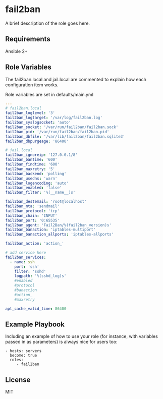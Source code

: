 fail2ban
=========

A brief description of the role goes here.

Requirements
------------

Ansible 2+


Role Variables
--------------

The fail2ban.local and jail.local are commented to explain how each configuration item works.

Role variables are set in defaults/main.yml

```yml
---
# fail2ban.local
fail2ban_loglevel: '3'
fail2ban_logtarget: '/var/log/fail2ban.log'
fail2ban_syslogsocket: 'auto'
fail2ban_socket: '/var/run/fail2ban/fail2ban.sock'
fail2ban_pid: '/var/run/fail2ban/fail2ban.pid'
fail2ban_dbfile: '/var/lib/fail2ban/fail2ban.sqlite3'
fail2ban_dbpurgeage: '86400'

# jail.local
fail2ban_ignoreip: '127.0.0.1/8'
fail2ban_bantime: '600'
fail2ban_findtime: '600'
fail2ban_maxretry: '5'
fail2ban_backend: 'polling'
fail2ban_usedns: 'warn'
fail2ban_logencoding: 'auto'
fail2ban_enabled: 'false'
fail2ban_filter: '%(__name__)s'

fail2ban_destemail: 'root@localhost'
fail2ban_mta: 'sendmail'
fail2ban_protocol: 'tcp'
fail2ban_chain: 'INPUT'
fail2ban_port: '0:65535'
fail2ban_agent: 'Fail2Ban/%(fail2ban_version)s'
fail2ban_banaction: 'iptables-multiport'
fail2ban_banaction_allports: 'iptables-allports'

fail2ban_action: 'action_'

# add service here
fail2ban_services:
  - name: ssh
    port: 'ssh'
    filter: 'sshd'
    logpath: '%(sshd_log)s'
    #enabled
    #protocol
    #banaction
    #action_
    #maxretry

apt_cache_valid_time: 86400
```


Example Playbook
----------------

Including an example of how to use your role (for instance, with variables passed in as parameters) is always nice for users too:

    - hosts: servers
      become: true
      roles:
         - fail2ban

License
-------

MIT

